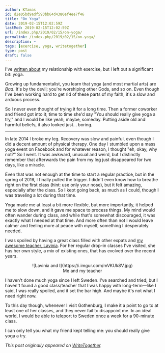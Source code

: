 ```yaml
---
author: KTamas
id: d2e05bd9adf593bb64d4380ef4ee7f46
title: "On Yoga"
date: 2019-02-15T12:02:59Z
lastMod: 2019-02-15T12:02:59Z
url: /index.php/2019/02/15/on-yoga/
permalink: /index.php/2019/02/15/on-yoga/
description: ~
tags: [exercise, yoga, writetogether]
type: post
draft: false
---
```

I've [written about](https://blog.ktamas.com/index.php/2019/02/14/on-excercise/) my relationship with exercise, but I left out a significant bit: yoga.

Growing up fundamentalist, you learn that yoga (and most martial arts) are *Bad*. It's by the devil; you're worshiping other Gods, and so on. Even though I've been working hard to get rid of these parts of my faith, it's a slow and arduous process.

So I never even thought of trying it for a long time. Then a former coworker and friend got into it; time to time she'd say "You should really give yoga a try," and I would be like yeah, maybe, someday. Putting aside old and harmful beliefs, it also looked just... boring.

---

In late 2014 I broke my leg. Recovery was slow and painful, even though I did a decent amount of physical therapy. One day I stumbled upon a mass yoga event on Facebook and for whatever reason, I thought "eh, okay, why not?" So I went. It was awkward, unusual and weird, but I distinctly remember that afterwards the pain from my leg just disappeared for two days, like a miracle.

Even that was not enough at the time to start a regular practice, but in the spring of 2016, I finally pulled the trigger. I didn't even know how to breathe right on the first class (hint: use only your nose), but it felt amazing, especially after the class. So I kept going back, as much as I could, though I was traveling a lot during that time.

Yoga made me at least a bit more flexible, but more importantly, it helped me to slow down, and it gave me space to process things. My mind would often wander during class, and while that's somewhat discouraged, it was exactly what I needed at that time. And more often than not I would leave calmer and feeling more at peace with myself, something I desperately needed.

I was spoiled by having a great class filled with other expats and [my awesome teacher, Lavinia](http://www.unfoldyourmat.com/). For her regular drop-in classes I've visited, she has her own style, a mix of existing ones, that has evolved over the recent years.

<center>![Lavinia and I](https://i.imgur.com/mVKUk8V.jpg)  </center>
<center>Me and my teacher</center>

I haven't done much yoga since I left Sweden. I've searched and tried, but I haven't found a good class/teacher that I was happy with long-term—like I said, I was really spoiled, and it set the bar high. And maybe it's not what I need right now.

To this day though, whenever I visit Gothenburg, I make it a point to go to at least one of her classes, and they never fail to disappoint me. In an ideal world, I would be able to teleport to Sweden once a week for a 90-minute class.

I can only tell you what my friend kept telling me: you should really give yoga a try.

*This post originally appeared on [WriteTogether](https://writetogether.space/posts/ktamas/on-yoga).*
